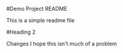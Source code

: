 #Demo Project README

This is a simple readme file

#Heading 2

Changes
I hope this isn't much of a problem
